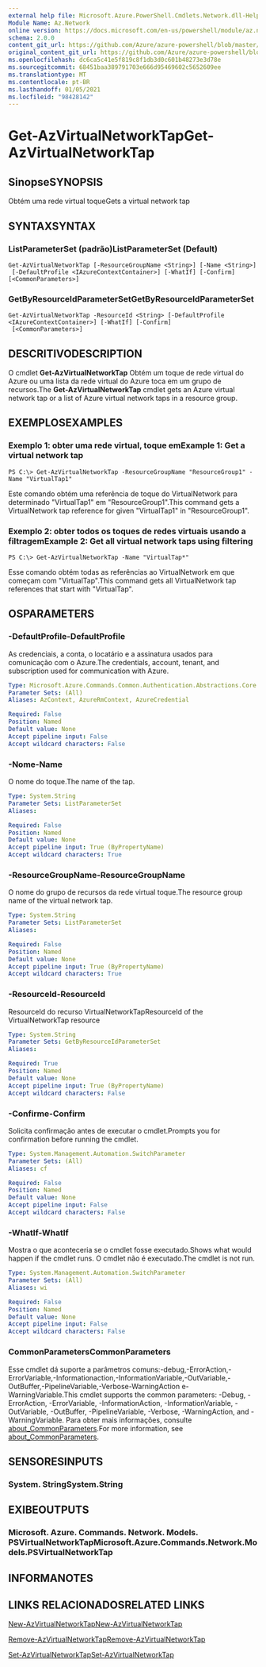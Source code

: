 ```yaml
---
external help file: Microsoft.Azure.PowerShell.Cmdlets.Network.dll-Help.xml
Module Name: Az.Network
online version: https://docs.microsoft.com/en-us/powershell/module/az.network/get-azvirtualnetworktap
schema: 2.0.0
content_git_url: https://github.com/Azure/azure-powershell/blob/master/src/Network/Network/help/Get-AzVirtualNetworkTap.md
original_content_git_url: https://github.com/Azure/azure-powershell/blob/master/src/Network/Network/help/Get-AzVirtualNetworkTap.md
ms.openlocfilehash: dc6ca5c41e5f819c8f1db3d0c601b48273e3d78e
ms.sourcegitcommit: 68451baa389791703e666d95469602c5652609ee
ms.translationtype: MT
ms.contentlocale: pt-BR
ms.lasthandoff: 01/05/2021
ms.locfileid: "98428142"
---
```

# <span data-ttu-id="a3857-101">Get-AzVirtualNetworkTap</span><span class="sxs-lookup"><span data-stu-id="a3857-101">Get-AzVirtualNetworkTap</span></span>

## <span data-ttu-id="a3857-102">Sinopse</span><span class="sxs-lookup"><span data-stu-id="a3857-102">SYNOPSIS</span></span>
<span data-ttu-id="a3857-103">Obtém uma rede virtual toque</span><span class="sxs-lookup"><span data-stu-id="a3857-103">Gets a virtual network tap</span></span>

## <span data-ttu-id="a3857-104">SYNTAX</span><span class="sxs-lookup"><span data-stu-id="a3857-104">SYNTAX</span></span>

### <span data-ttu-id="a3857-105">ListParameterSet (padrão)</span><span class="sxs-lookup"><span data-stu-id="a3857-105">ListParameterSet (Default)</span></span>
```
Get-AzVirtualNetworkTap [-ResourceGroupName <String>] [-Name <String>]
 [-DefaultProfile <IAzureContextContainer>] [-WhatIf] [-Confirm] [<CommonParameters>]
```

### <span data-ttu-id="a3857-106">GetByResourceIdParameterSet</span><span class="sxs-lookup"><span data-stu-id="a3857-106">GetByResourceIdParameterSet</span></span>
```
Get-AzVirtualNetworkTap -ResourceId <String> [-DefaultProfile <IAzureContextContainer>] [-WhatIf] [-Confirm]
 [<CommonParameters>]
```

## <span data-ttu-id="a3857-107">DESCRITIVO</span><span class="sxs-lookup"><span data-stu-id="a3857-107">DESCRIPTION</span></span>
<span data-ttu-id="a3857-108">O cmdlet **Get-AzVirtualNetworkTap** Obtém um toque de rede virtual do Azure ou uma lista da rede virtual do Azure toca em um grupo de recursos.</span><span class="sxs-lookup"><span data-stu-id="a3857-108">The **Get-AzVirtualNetworkTap** cmdlet gets an Azure virtual network tap or a list of Azure virtual network taps in a resource group.</span></span>

## <span data-ttu-id="a3857-109">EXEMPLOS</span><span class="sxs-lookup"><span data-stu-id="a3857-109">EXAMPLES</span></span>

### <span data-ttu-id="a3857-110">Exemplo 1: obter uma rede virtual, toque em</span><span class="sxs-lookup"><span data-stu-id="a3857-110">Example 1: Get a virtual network tap</span></span>
```
PS C:\> Get-AzVirtualNetworkTap -ResourceGroupName "ResourceGroup1" -Name "VirtualTap1"
```

<span data-ttu-id="a3857-111">Este comando obtém uma referência de toque do VirtualNetwork para determinado "VirtualTap1" em "ResourceGroup1".</span><span class="sxs-lookup"><span data-stu-id="a3857-111">This command gets a VirtualNetwork tap reference for given "VirtualTap1" in "ResourceGroup1".</span></span>

### <span data-ttu-id="a3857-112">Exemplo 2: obter todos os toques de redes virtuais usando a filtragem</span><span class="sxs-lookup"><span data-stu-id="a3857-112">Example 2: Get all virtual network taps using filtering</span></span>
```
PS C:\> Get-AzVirtualNetworkTap -Name "VirtualTap*"
```

<span data-ttu-id="a3857-113">Esse comando obtém todas as referências ao VirtualNetwork em que começam com "VirtualTap".</span><span class="sxs-lookup"><span data-stu-id="a3857-113">This command gets all VirtualNetwork tap references that start with "VirtualTap".</span></span>

## <span data-ttu-id="a3857-114">OS</span><span class="sxs-lookup"><span data-stu-id="a3857-114">PARAMETERS</span></span>

### <span data-ttu-id="a3857-115">-DefaultProfile</span><span class="sxs-lookup"><span data-stu-id="a3857-115">-DefaultProfile</span></span>
<span data-ttu-id="a3857-116">As credenciais, a conta, o locatário e a assinatura usados para comunicação com o Azure.</span><span class="sxs-lookup"><span data-stu-id="a3857-116">The credentials, account, tenant, and subscription used for communication with Azure.</span></span>

```yaml
Type: Microsoft.Azure.Commands.Common.Authentication.Abstractions.Core.IAzureContextContainer
Parameter Sets: (All)
Aliases: AzContext, AzureRmContext, AzureCredential

Required: False
Position: Named
Default value: None
Accept pipeline input: False
Accept wildcard characters: False
```

### <span data-ttu-id="a3857-117">-Nome</span><span class="sxs-lookup"><span data-stu-id="a3857-117">-Name</span></span>
<span data-ttu-id="a3857-118">O nome do toque.</span><span class="sxs-lookup"><span data-stu-id="a3857-118">The name of the tap.</span></span>

```yaml
Type: System.String
Parameter Sets: ListParameterSet
Aliases:

Required: False
Position: Named
Default value: None
Accept pipeline input: True (ByPropertyName)
Accept wildcard characters: True
```

### <span data-ttu-id="a3857-119">-ResourceGroupName</span><span class="sxs-lookup"><span data-stu-id="a3857-119">-ResourceGroupName</span></span>
<span data-ttu-id="a3857-120">O nome do grupo de recursos da rede virtual toque.</span><span class="sxs-lookup"><span data-stu-id="a3857-120">The resource group name of the virtual network tap.</span></span>

```yaml
Type: System.String
Parameter Sets: ListParameterSet
Aliases:

Required: False
Position: Named
Default value: None
Accept pipeline input: True (ByPropertyName)
Accept wildcard characters: True
```

### <span data-ttu-id="a3857-121">-ResourceId</span><span class="sxs-lookup"><span data-stu-id="a3857-121">-ResourceId</span></span>
<span data-ttu-id="a3857-122">ResourceId do recurso VirtualNetworkTap</span><span class="sxs-lookup"><span data-stu-id="a3857-122">ResourceId of the VirtualNetworkTap resource</span></span>

```yaml
Type: System.String
Parameter Sets: GetByResourceIdParameterSet
Aliases:

Required: True
Position: Named
Default value: None
Accept pipeline input: True (ByPropertyName)
Accept wildcard characters: False
```

### <span data-ttu-id="a3857-123">-Confirme</span><span class="sxs-lookup"><span data-stu-id="a3857-123">-Confirm</span></span>
<span data-ttu-id="a3857-124">Solicita confirmação antes de executar o cmdlet.</span><span class="sxs-lookup"><span data-stu-id="a3857-124">Prompts you for confirmation before running the cmdlet.</span></span>

```yaml
Type: System.Management.Automation.SwitchParameter
Parameter Sets: (All)
Aliases: cf

Required: False
Position: Named
Default value: None
Accept pipeline input: False
Accept wildcard characters: False
```

### <span data-ttu-id="a3857-125">-WhatIf</span><span class="sxs-lookup"><span data-stu-id="a3857-125">-WhatIf</span></span>
<span data-ttu-id="a3857-126">Mostra o que aconteceria se o cmdlet fosse executado.</span><span class="sxs-lookup"><span data-stu-id="a3857-126">Shows what would happen if the cmdlet runs.</span></span> <span data-ttu-id="a3857-127">O cmdlet não é executado.</span><span class="sxs-lookup"><span data-stu-id="a3857-127">The cmdlet is not run.</span></span>

```yaml
Type: System.Management.Automation.SwitchParameter
Parameter Sets: (All)
Aliases: wi

Required: False
Position: Named
Default value: None
Accept pipeline input: False
Accept wildcard characters: False
```

### <span data-ttu-id="a3857-128">CommonParameters</span><span class="sxs-lookup"><span data-stu-id="a3857-128">CommonParameters</span></span>
<span data-ttu-id="a3857-129">Esse cmdlet dá suporte a parâmetros comuns:-debug,-ErrorAction,-ErrorVariable,-Informationaction,-InformationVariable,-OutVariable,-OutBuffer,-PipelineVariable,-Verbose-WarningAction e-WarningVariable.</span><span class="sxs-lookup"><span data-stu-id="a3857-129">This cmdlet supports the common parameters: -Debug, -ErrorAction, -ErrorVariable, -InformationAction, -InformationVariable, -OutVariable, -OutBuffer, -PipelineVariable, -Verbose, -WarningAction, and -WarningVariable.</span></span> <span data-ttu-id="a3857-130">Para obter mais informações, consulte [about_CommonParameters](http://go.microsoft.com/fwlink/?LinkID=113216).</span><span class="sxs-lookup"><span data-stu-id="a3857-130">For more information, see [about_CommonParameters](http://go.microsoft.com/fwlink/?LinkID=113216).</span></span>

## <span data-ttu-id="a3857-131">SENSORES</span><span class="sxs-lookup"><span data-stu-id="a3857-131">INPUTS</span></span>

### <span data-ttu-id="a3857-132">System. String</span><span class="sxs-lookup"><span data-stu-id="a3857-132">System.String</span></span>

## <span data-ttu-id="a3857-133">EXIBE</span><span class="sxs-lookup"><span data-stu-id="a3857-133">OUTPUTS</span></span>

### <span data-ttu-id="a3857-134">Microsoft. Azure. Commands. Network. Models. PSVirtualNetworkTap</span><span class="sxs-lookup"><span data-stu-id="a3857-134">Microsoft.Azure.Commands.Network.Models.PSVirtualNetworkTap</span></span>

## <span data-ttu-id="a3857-135">INFORMA</span><span class="sxs-lookup"><span data-stu-id="a3857-135">NOTES</span></span>

## <span data-ttu-id="a3857-136">LINKS RELACIONADOS</span><span class="sxs-lookup"><span data-stu-id="a3857-136">RELATED LINKS</span></span>

[<span data-ttu-id="a3857-137">New-AzVirtualNetworkTap</span><span class="sxs-lookup"><span data-stu-id="a3857-137">New-AzVirtualNetworkTap</span></span>](./New-AzVirtualNetworkTap.md)

[<span data-ttu-id="a3857-138">Remove-AzVirtualNetworkTap</span><span class="sxs-lookup"><span data-stu-id="a3857-138">Remove-AzVirtualNetworkTap</span></span>](./Remove-AzVirtualNetworkTap.md)

[<span data-ttu-id="a3857-139">Set-AzVirtualNetworkTap</span><span class="sxs-lookup"><span data-stu-id="a3857-139">Set-AzVirtualNetworkTap</span></span>](./Set-AzVirtualNetworkTap.md)
